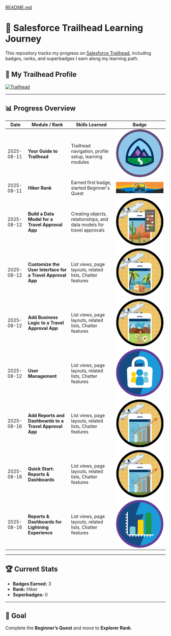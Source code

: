 [README.md](https://github.com/user-attachments/files/21731169/README.md)
# 🚀 Salesforce Trailhead Learning Journey

This repository tracks my progress on [Salesforce Trailhead](https://trailhead.salesforce.com/), including badges, ranks, and superbadges I earn along my learning path.

## 🧭 My Trailhead Profile
[![Trailhead](https://img.shields.io/badge/Trailhead-View%20Profile-blue?logo=salesforce)](https://www.salesforce.com/trailblazer/profile)

---

## 📊 Progress Overview
| Date       | Module / Rank                                         | Skills Learned                                            | Badge |
|------------|-------------------------------------------------------|-----------------------------------------------------------|-------|
| 2025-08-11 | **Your Guide to Trailhead**                           | Trailhead navigation, profile setup, learning modules     | ![Your Guide to Trailhead](badges/Your-Guide-to-Trailhead.png) |
| 2025-08-11 | **Hiker Rank**                                        | Earned first badge, started Beginner's Quest              | ![Hiker Rank](badges/hiker.png) |
| 2025-08-12 | **Build a Data Model for a Travel Approval App** | Creating objects, relationships, and data models for travel approvals | ![Customize UI for Travel Approval App](badges/Customize-Travel-Approval-App.png) |
| 2025-08-12 | **Customize the User Interface for a Travel Approval App** | List views, page layouts, related lists, Chatter features | ![Customize UI for Travel Approval App](badges/build-travel-app.png) |
| 2025-08-12 | **Add Business Logic to a Travel Approval App** | List views, page layouts, related lists, Chatter features | ![Customize UI for Travel Approval App](badges/Business_logic_travel_app.webp) |
| 2025-08-12 | **User Management** | List views, page layouts, related lists, Chatter features | ![Customize UI for Travel Approval App](badges/user_management.png) |
| 2025-08-16 | **Add Reports and Dashboards to a Travel Approval App** | List views, page layouts, related lists, Chatter features | ![Customize UI for Travel Approval App](badges/reports_dashboard_travel_app.webp) |
| 2025-08-16 | **Quick Start: Reports & Dashboards** | List views, page layouts, related lists, Chatter features | ![Customize UI for Travel Approval App](badges/reports_dashboard_travel_app.webp) |
| 2025-08-16 | **Reports & Dashboards for Lightning Experience** | List views, page layouts, related lists, Chatter features | ![Customize UI for Travel Approval App](badges/lightning_reports_dashboards.png) |

---

## 🏆 Current Stats
- **Badges Earned:** 3  
- **Rank:** Hiker  
- **Superbadges:** 0  

---

## 📅 Goal
Complete the **Beginner’s Quest** and move to **Explorer Rank**.

